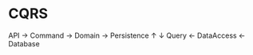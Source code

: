 # CQRS
API → Command → Domain → Persistence
  ↑                         ↓
Query  ←  DataAccess  ←  Database